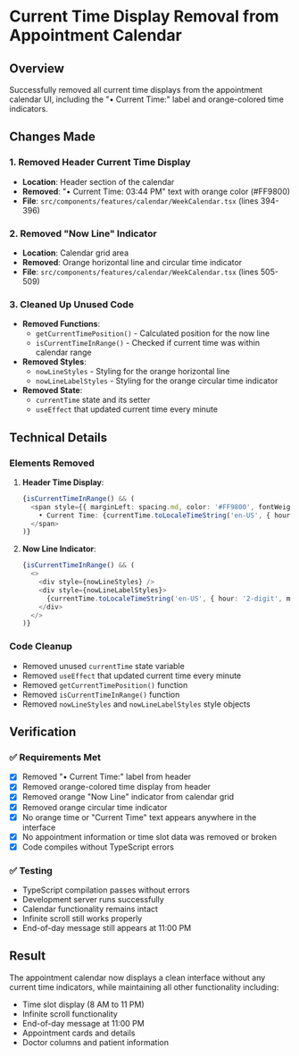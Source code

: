 # Current Time Display Removal from Appointment Calendar

## Overview
Successfully removed all current time displays from the appointment calendar UI, including the "• Current Time:" label and orange-colored time indicators.

## Changes Made

### 1. Removed Header Current Time Display
- **Location**: Header section of the calendar
- **Removed**: "• Current Time: 03:44 PM" text with orange color (#FF9800)
- **File**: `src/components/features/calendar/WeekCalendar.tsx` (lines 394-396)

### 2. Removed "Now Line" Indicator
- **Location**: Calendar grid area
- **Removed**: Orange horizontal line and circular time indicator
- **File**: `src/components/features/calendar/WeekCalendar.tsx` (lines 505-509)

### 3. Cleaned Up Unused Code
- **Removed Functions**:
  - `getCurrentTimePosition()` - Calculated position for the now line
  - `isCurrentTimeInRange()` - Checked if current time was within calendar range
- **Removed Styles**:
  - `nowLineStyles` - Styling for the orange horizontal line
  - `nowLineLabelStyles` - Styling for the orange circular time indicator
- **Removed State**:
  - `currentTime` state and its setter
  - `useEffect` that updated current time every minute

## Technical Details

### Elements Removed
1. **Header Time Display**:
   ```typescript
   {isCurrentTimeInRange() && (
     <span style={{ marginLeft: spacing.md, color: '#FF9800', fontWeight: typography.fontWeight.medium }}>
       • Current Time: {currentTime.toLocaleTimeString('en-US', { hour: '2-digit', minute: '2-digit', hour12: true })}
     </span>
   )}
   ```

2. **Now Line Indicator**:
   ```typescript
   {isCurrentTimeInRange() && (
     <>
       <div style={nowLineStyles} />
       <div style={nowLineLabelStyles}>
         {currentTime.toLocaleTimeString('en-US', { hour: '2-digit', minute: '2-digit', hour12: false })}
       </div>
     </>
   )}
   ```

### Code Cleanup
- Removed unused `currentTime` state variable
- Removed `useEffect` that updated current time every minute
- Removed `getCurrentTimePosition()` function
- Removed `isCurrentTimeInRange()` function
- Removed `nowLineStyles` and `nowLineLabelStyles` style objects

## Verification

### ✅ Requirements Met
- [x] Removed "• Current Time:" label from header
- [x] Removed orange-colored time display from header
- [x] Removed orange "Now Line" indicator from calendar grid
- [x] Removed orange circular time indicator
- [x] No orange time or "Current Time" text appears anywhere in the interface
- [x] No appointment information or time slot data was removed or broken
- [x] Code compiles without TypeScript errors

### ✅ Testing
- TypeScript compilation passes without errors
- Development server runs successfully
- Calendar functionality remains intact
- Infinite scroll still works properly
- End-of-day message still appears at 11:00 PM

## Result
The appointment calendar now displays a clean interface without any current time indicators, while maintaining all other functionality including:
- Time slot display (8 AM to 11 PM)
- Infinite scroll functionality
- End-of-day message at 11:00 PM
- Appointment cards and details
- Doctor columns and patient information 